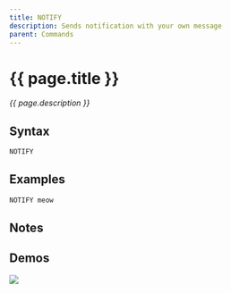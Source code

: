 ```yaml
---
title: NOTIFY
description: Sends notification with your own message
parent: Commands
---
```


# {{ page.title }}

_{{ page.description }}_

## Syntax

```java
NOTIFY 
```

## Examples

```java
NOTIFY meow
```

## Notes


## Demos

![](N/A)

